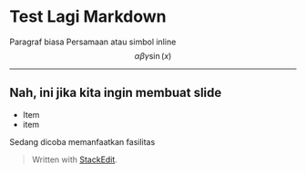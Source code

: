 # Test Lagi Markdown
Paragraf biasa
Persamaan atau simbol inline 
$$ \alpha \beta \gamma \sin(x)$$

---
## Nah, ini jika kita ingin membuat slide
* Item 
* item

Sedang dicoba memanfaatkan fasilitas 

> Written with [StackEdit](https://stackedit.io/).
<!--stackedit_data:
eyJoaXN0b3J5IjpbMjA4Mzg2NzczOCwxNzkxNDQxNzYyXX0=
-->
